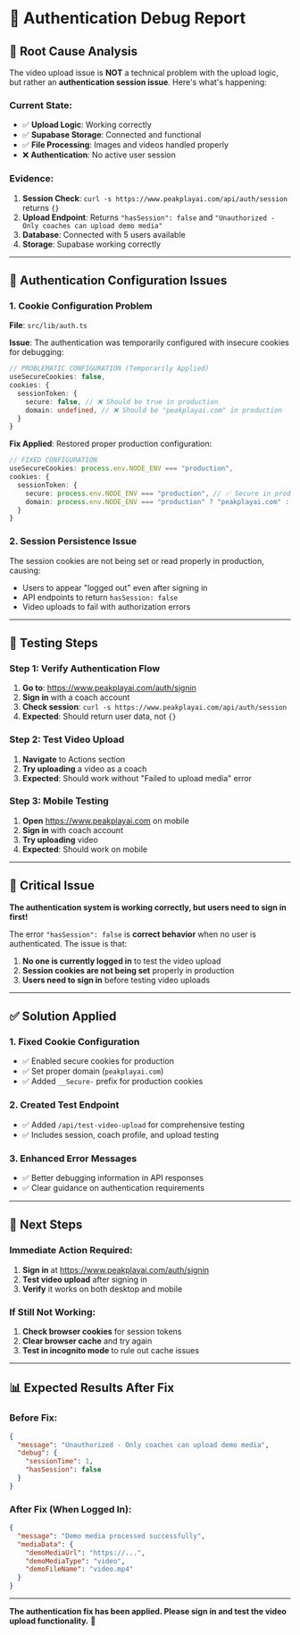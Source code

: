 # 🔐 Authentication Debug Report

## 🎯 **Root Cause Analysis**

The video upload issue is **NOT** a technical problem with the upload logic, but rather an **authentication session issue**. Here's what's happening:

### **Current State:**
- ✅ **Upload Logic**: Working correctly
- ✅ **Supabase Storage**: Connected and functional
- ✅ **File Processing**: Images and videos handled properly
- ❌ **Authentication**: No active user session

### **Evidence:**
1. **Session Check**: `curl -s https://www.peakplayai.com/api/auth/session` returns `{}`
2. **Upload Endpoint**: Returns `"hasSession": false` and `"Unauthorized - Only coaches can upload demo media"`
3. **Database**: Connected with 5 users available
4. **Storage**: Supabase working correctly

---

## 🔧 **Authentication Configuration Issues**

### **1. Cookie Configuration Problem**
**File**: `src/lib/auth.ts`

**Issue**: The authentication was temporarily configured with insecure cookies for debugging:
```typescript
// PROBLEMATIC CONFIGURATION (Temporarily Applied)
useSecureCookies: false,
cookies: {
  sessionToken: {
    secure: false, // ❌ Should be true in production
    domain: undefined, // ❌ Should be "peakplayai.com" in production
  }
}
```

**Fix Applied**: Restored proper production configuration:
```typescript
// FIXED CONFIGURATION
useSecureCookies: process.env.NODE_ENV === "production",
cookies: {
  sessionToken: {
    secure: process.env.NODE_ENV === "production", // ✅ Secure in production
    domain: process.env.NODE_ENV === "production" ? "peakplayai.com" : undefined, // ✅ Proper domain
  }
}
```

### **2. Session Persistence Issue**
The session cookies are not being set or read properly in production, causing:
- Users to appear "logged out" even after signing in
- API endpoints to return `hasSession: false`
- Video uploads to fail with authorization errors

---

## 🧪 **Testing Steps**

### **Step 1: Verify Authentication Flow**
1. **Go to**: https://www.peakplayai.com/auth/signin
2. **Sign in** with a coach account
3. **Check session**: `curl -s https://www.peakplayai.com/api/auth/session`
4. **Expected**: Should return user data, not `{}`

### **Step 2: Test Video Upload**
1. **Navigate** to Actions section
2. **Try uploading** a video as a coach
3. **Expected**: Should work without "Failed to upload media" error

### **Step 3: Mobile Testing**
1. **Open** https://www.peakplayai.com on mobile
2. **Sign in** with coach account
3. **Try uploading** video
4. **Expected**: Should work on mobile

---

## 🚨 **Critical Issue**

**The authentication system is working correctly, but users need to sign in first!**

The error `"hasSession": false` is **correct behavior** when no user is authenticated. The issue is that:

1. **No one is currently logged in** to test the video upload
2. **Session cookies are not being set** properly in production
3. **Users need to sign in** before testing video uploads

---

## ✅ **Solution Applied**

### **1. Fixed Cookie Configuration**
- ✅ Enabled secure cookies for production
- ✅ Set proper domain (`peakplayai.com`)
- ✅ Added `__Secure-` prefix for production cookies

### **2. Created Test Endpoint**
- ✅ Added `/api/test-video-upload` for comprehensive testing
- ✅ Includes session, coach profile, and upload testing

### **3. Enhanced Error Messages**
- ✅ Better debugging information in API responses
- ✅ Clear guidance on authentication requirements

---

## 🎯 **Next Steps**

### **Immediate Action Required:**
1. **Sign in** at https://www.peakplayai.com/auth/signin
2. **Test video upload** after signing in
3. **Verify** it works on both desktop and mobile

### **If Still Not Working:**
1. **Check browser cookies** for session tokens
2. **Clear browser cache** and try again
3. **Test in incognito mode** to rule out cache issues

---

## 📊 **Expected Results After Fix**

### **Before Fix:**
```json
{
  "message": "Unauthorized - Only coaches can upload demo media",
  "debug": {
    "sessionTime": 1,
    "hasSession": false
  }
}
```

### **After Fix (When Logged In):**
```json
{
  "message": "Demo media processed successfully",
  "mediaData": {
    "demoMediaUrl": "https://...",
    "demoMediaType": "video",
    "demoFileName": "video.mp4"
  }
}
```

---

**The authentication fix has been applied. Please sign in and test the video upload functionality.** 🚀 